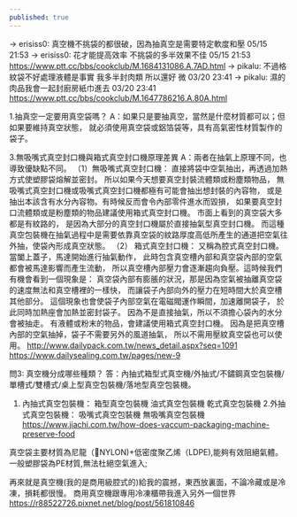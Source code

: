 ```yaml
---
published: true
---
```

→ erisiss0: 真空機不挑袋的都很破，因為抽真空是需要特定軟度和壓 05/15 21:53
→ erisiss0: 花才能提高效率 不挑袋的多半效果不佳 05/15 21:53
  https://www.ptt.cc/bbs/cookclub/M.1684131086.A.7AD.html
→ pikalu: 不過格紋袋不好處理液體是事實 我多半封肉類 所以還好 微 03/20 23:41
→ pikalu: 濕的肉品我會一起封廚房紙巾進去 03/20 23:41
  https://www.ptt.cc/bbs/cookclub/M.1647786216.A.80A.html
  
1.抽真空一定要用真空袋嗎？
A：如果只是要抽真空，當然是什麼材質都可以；但如果要維持真空狀態，
就必須使用真空袋或鋁箔袋等，具有高氣密性材質製作的袋子。

3.無吸嘴式真空封口機與箱式真空封口機原理差異
A：兩者在抽氣上原理不同，也導致優缺點不同。
（1）無吸嘴式真空封口機：
直接將袋中空氣抽出，再透過加熱方式使塑膠袋熔解並密封。
所以如果今天想要真空封裝流體類或粉塵類物品，
無吸嘴式真空封口機或吸嘴式真空封口機都極有可能會抽出想封裝的內容物，
或是抽出本該含有水分內容物。有時候反而會令內部零件進水而毀損，
如果要真空封口流體類或是粉塵類的物品建議使用箱式真空封口機。
市面上看到的真空袋大多都是有紋路的，
是因為大部分的真空封口機屬於直接抽氣型真空封口機。
而這種真空包裝機在抽氣過程中是需要依靠真空袋的紋路厚度高低所產生的通道把空氣往外抽，使袋內形成真空狀態。
（2） 箱式真空封口機：
又稱為腔式真空封口機。當闔上蓋子，馬達開始進行抽氣動作，
此時包含真空槽內部和真空袋內部的空氣都會被馬達影響而產生流動，
所以真空槽內部壓力會逐漸趨向負壓。這時候我們有機會看到一個現象是：
真空袋內部有膨脹的狀況，那是因為空氣被抽離真空袋的速度無法和真空槽裡的一樣快，
而讓袋子內部向外的壓力在短時間大於真空槽其他部分。
這個現象也會使袋子內部空氣在電磁閥運作瞬間，加速離開袋子，
於此同時加熱座會加熱並密封袋子。
因為不是直接抽氣，所以不須擔心袋內的水分會被抽走。
有液體或粉末的物品，會建議使用箱式真空封口機。
因為是把真空槽內部的空氣抽掉，袋子不需要另外的風道抽氣，
所以不需用壓紋真空袋也可以使用。
  http://www.dailypack.com.tw/news_detail.aspx?seq=1091
  https://www.dailysealing.com.tw/pages/new-9
  
問3: 真空機分成哪些種類？
答：內抽式箱型式真空機/外抽式/不鏽鋼真空包裝機/單槽式/雙槽式/桌上型真空包裝機/落地型真空包裝機。

1. 內抽式真空包裝機：
箱型真空包裝機
油式真空包裝機
乾式真空包裝機
2.外抽式真空包裝機：
吸嘴式真空包裝機
無吸嘴真空包裝機
  https://www.jiachi.com.tw/how-does-vaccum-packaging-machine-preserve-food
  
真空袋主要材質為尼龍（NYLON)+低密度聚乙烯（LDPE),能夠有效阻絕氣體。
一般塑膠袋為PE材質,無法杜絕空氣進入;

再來就是真空機(我的是商用級腔式的)給我的震撼，東西放裏面，不論冷藏或是冷凍，損耗都很慢。
  商用真空機跟專用冷凍櫃帶我進入另外一個世界
  https://r88522726.pixnet.net/blog/post/561810846